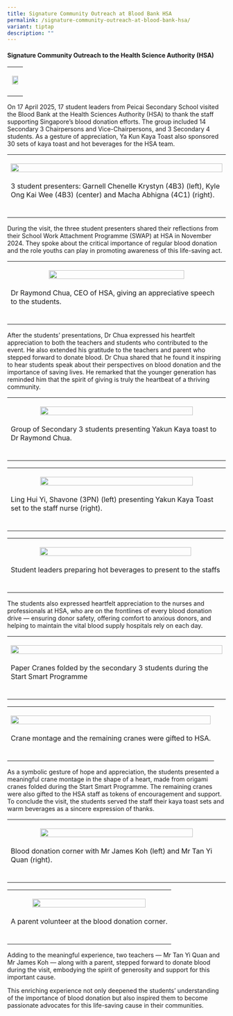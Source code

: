 ```yaml
---
title: Signature Community Outreach at Blood Bank HSA
permalink: /signature-community-outreach-at-blood-bank-hsa/
variant: tiptap
description: ""
---
```

<h4><strong>Signature Community Outreach to the Health Science Authority (HSA)</strong></h4>
<table style="minWidth: 25px">
<colgroup>
<col>
</colgroup>
<tbody>
<tr>
<th rowspan="1" colspan="1">
<p></p>
<div class="isomer-image-wrapper">
<img style="width: 85%;" height="auto" width="100%" alt="" src="/images/Announcement/hsa25_1.jpg">
</div>
</th>
</tr>
<tr>
<td rowspan="1" colspan="1">
<p></p>
</td>
</tr>
</tbody>
</table>
<p>On 17 April 2025, 17 student leaders from Peicai Secondary School visited
the Blood Bank at the Health Sciences Authority (HSA) to thank the staff
supporting Singapore’s blood donation efforts. The group included 14 Secondary
3 Chairpersons and Vice-Chairpersons, and 3 Secondary 4 students. As a
gesture of appreciation, Ya Kun Kaya Toast also sponsored 30 sets of kaya
toast and hot beverages for the HSA team.</p>
<table style="minWidth: 25px">
<colgroup>
<col>
</colgroup>
<tbody>
<tr>
<th rowspan="1" colspan="1">
<p></p>
<div class="isomer-image-wrapper">
<img style="width: 100%" height="auto" width="100%" alt="" src="/images/Announcement/hsa25_2.jpg">
</div>
</th>
</tr>
<tr>
<td rowspan="1" colspan="1">
<p>3 student presenters: Garnell Chenelle Krystyn (4B3) (left), Kyle Ong
Kai Wee (4B3) (center) and Macha Abhigna (4C1) (right).</p>
</td>
</tr>
<tr>
<td rowspan="1" colspan="1">
<p></p>
</td>
</tr>
</tbody>
</table>
<p>During the visit, the three student presenters shared their reflections
from their School Work Attachment Programme (SWAP) at HSA in November 2024.
They spoke about the critical importance of regular blood donation and
the role youths can play in promoting awareness of this life-saving act.</p>
<table style="minWidth: 25px">
<colgroup>
<col>
</colgroup>
<tbody>
<tr>
<th rowspan="1" colspan="1">
<p></p>
<div class="isomer-image-wrapper">
<img style="width: 80%;" height="auto" width="100%" alt="" src="/images/Announcement/hsa25_3.jpg">
</div>
</th>
</tr>
<tr>
<td rowspan="1" colspan="1">
<p>Dr Raymond Chua, CEO of HSA, giving an appreciative speech to the students.</p>
</td>
</tr>
<tr>
<td rowspan="1" colspan="1">
<p></p>
</td>
</tr>
</tbody>
</table>
<p>After the students’ presentations, Dr Chua expressed his heartfelt appreciation
to both the teachers and students who contributed to the event. He also
extended his gratitude to the teachers and parent who stepped forward to
donate blood. Dr Chua shared that he found it inspiring to hear students
speak about their perspectives on blood donation and the importance of
saving lives. He remarked that the younger generation has reminded him
that the spirit of giving is truly the heartbeat of a thriving community.</p>
<table style="minWidth: 25px">
<colgroup>
<col>
</colgroup>
<tbody>
<tr>
<th rowspan="1" colspan="1">
<p></p>
<div class="isomer-image-wrapper">
<img style="width: 85%;" height="auto" width="100%" alt="" src="/images/Announcement/hsa25_4.jpg">
</div>
</th>
</tr>
<tr>
<td rowspan="1" colspan="1">
<p>Group of Secondary 3 students presenting Yakun Kaya toast to Dr Raymond
Chua.</p>
</td>
</tr>
<tr>
<td rowspan="1" colspan="1">
<p></p>
</td>
</tr>
</tbody>
</table>
<table style="minWidth: 25px">
<colgroup>
<col>
</colgroup>
<tbody>
<tr>
<th rowspan="1" colspan="1">
<p></p>
<div class="isomer-image-wrapper">
<img style="width: 85%;" height="auto" width="100%" alt="" src="/images/Announcement/hsa25_5.jpg">
</div>
</th>
</tr>
<tr>
<td rowspan="1" colspan="1">
<p>Ling Hui Yi, Shavone (3PN) (left) presenting Yakun Kaya Toast set to the
staff nurse (right).</p>
</td>
</tr>
<tr>
<td rowspan="1" colspan="1">
<p></p>
</td>
</tr>
</tbody>
</table>
<table style="minWidth: 25px">
<colgroup>
<col>
</colgroup>
<tbody>
<tr>
<th rowspan="1" colspan="1">
<p></p>
<div class="isomer-image-wrapper">
<img style="width: 85%;" height="auto" width="100%" alt="" src="/images/Announcement/hsa25_6.jpg">
</div>
</th>
</tr>
<tr>
<td rowspan="1" colspan="1">
<p>Student leaders preparing hot beverages to present to the staffs</p>
</td>
</tr>
<tr>
<td rowspan="1" colspan="1">
<p></p>
</td>
</tr>
</tbody>
</table>
<p>The students also expressed heartfelt appreciation to the nurses and professionals
at HSA, who are on the frontlines of every blood donation drive — ensuring
donor safety, offering comfort to anxious donors, and helping to maintain
the vital blood supply hospitals rely on each day.</p>
<table style="minWidth: 25px">
<colgroup>
<col>
</colgroup>
<tbody>
<tr>
<th rowspan="1" colspan="1">
<p></p>
<div class="isomer-image-wrapper">
<img style="width: 100%" height="auto" width="100%" alt="" src="/images/Announcement/hsa25_7.jpg">
</div>
</th>
</tr>
<tr>
<td rowspan="1" colspan="1">
<p>Paper Cranes folded by the secondary 3 students during the Start Smart
Programme</p>
</td>
</tr>
<tr>
<td rowspan="1" colspan="1">
<p></p>
</td>
</tr>
</tbody>
</table>
<table style="minWidth: 25px">
<colgroup>
<col>
</colgroup>
<tbody>
<tr>
<th rowspan="1" colspan="1">
<p></p>
<div class="isomer-image-wrapper">
<img style="width: 100%" height="auto" width="100%" alt="" src="/images/Announcement/hsa25_8.jpg">
</div>
</th>
</tr>
<tr>
<td rowspan="1" colspan="1">
<p>Crane montage and the remaining cranes were gifted to HSA.</p>
</td>
</tr>
<tr>
<td rowspan="1" colspan="1">
<p></p>
</td>
</tr>
</tbody>
</table>
<p>As a symbolic gesture of hope and appreciation, the students presented
a meaningful crane montage in the shape of a heart, made from origami cranes
folded during the Start Smart Programme. The remaining cranes were also
gifted to the HSA staff as tokens of encouragement and support. To conclude
the visit, the students served the staff their kaya toast sets and warm
beverages as a sincere expression of thanks.</p>
<table style="minWidth: 25px">
<colgroup>
<col>
</colgroup>
<tbody>
<tr>
<th rowspan="1" colspan="1">
<p></p>
<div class="isomer-image-wrapper">
<img style="width: 85%;" height="auto" width="100%" alt="" src="/images/Announcement/hsa25_9.jpg">
</div>
</th>
</tr>
<tr>
<td rowspan="1" colspan="1">
<p>Blood donation corner with Mr James Koh (left) and Mr Tan Yi Quan (right).</p>
</td>
</tr>
<tr>
<td rowspan="1" colspan="1">
<p></p>
</td>
</tr>
</tbody>
</table>
<table style="minWidth: 25px">
<colgroup>
<col>
</colgroup>
<tbody>
<tr>
<th rowspan="1" colspan="1">
<p></p>
<div class="isomer-image-wrapper">
<img style="width: 85%;" height="auto" width="100%" alt="" src="/images/Announcement/hsa25_10.jpg">
</div>
</th>
</tr>
<tr>
<td rowspan="1" colspan="1">
<p>A parent volunteer at the blood donation corner.</p>
</td>
</tr>
<tr>
<td rowspan="1" colspan="1">
<p></p>
</td>
</tr>
</tbody>
</table>
<p>Adding to the meaningful experience, two teachers — Mr Tan Yi Quan and
Mr James Koh — along with a parent, stepped forward to donate blood during
the visit, embodying the spirit of generosity and support for this important
cause.</p>
<p>This enriching experience not only deepened the students’ understanding
of the importance of blood donation but also inspired them to become passionate
advocates for this life-saving cause in their communities.</p>